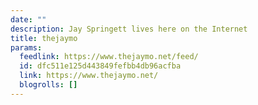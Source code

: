```yaml
---
date: ""
description: Jay Springett lives here on the Internet
title: thejaymo
params:
  feedlink: https://www.thejaymo.net/feed/
  id: dfc511e125d443849fefbb4db96acfba
  link: https://www.thejaymo.net/
  blogrolls: []
---
```

